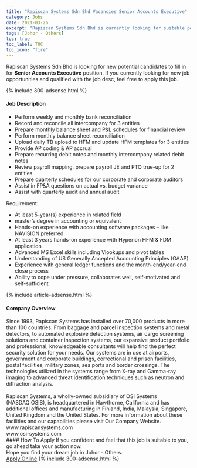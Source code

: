 ```yaml
---
title: "Rapiscan Systems Sdn Bhd Vacancies Senior Accounts Executive" 
category: Jobs 
date: 2021-03-26 
excerpt: "Rapiscan Systems Sdn Bhd is currently looking for suitable person to fill in the Senior Accounts Executive which based in Johor - Others" 
tags: [Johor - Others] 
toc: true 
toc_label: TOC 
toc_icon: "fire" 
--- 
```


<p>Rapiscan Systems Sdn Bhd is looking for new potential candidates to fill in for <b>Senior Accounts Executive</b> position. If you currently looking for new job opportunities and qualified with the job desc, feel free to apply this job.
</p>{% include 300-adsense.html %} 
<div><div><h4>Job Description</h4></div><div><div><span><div><ul><li>Perform weekly and monthly bank reconciliation</li><li>Record and reconcile all intercompany for 3 entities</li><li>Prepare monthly balance sheet and P&amp;L schedules for financial review</li><li>Perform monthly balance sheet reconciliation</li><li>Upload daily TB upload to HFM and update HFM templates for 3 entities</li><li>Provide AP coding &amp; AP accrual</li><li>Prepare recurring debit notes and monthly intercompany related debit notes</li><li>Review payroll mapping, prepare payroll JE and PTO true-up for 2 entities</li><li>Prepare quarterly schedules for our corporate and corporate auditors</li><li>Assist in FP&amp;A questions on actual vs. budget variance</li><li>Assist with quarterly audit and annual audit</li></ul><p>Requirement:</p><ul><li>At least 5-year(s) experience in related field</li><li>master&#8217;s degree in accounting or equivalent</li><li>Hands-on experience with accounting software packages &#8211; like NAVISION preferred</li><li>At least 3 years hands-on experience with Hyperion HFM &amp; FDM application</li><li>Advanced MS Excel skills including Vlookups and pivot tables</li><li>Understanding of US Generally Accepted Accounting Principles (GAAP)</li><li>Experience with general ledger functions and the month-end/year-end close process</li><li>Ability to cope under pressure, collaborates well, self-motivated and self-sufficient</li></ul></div></span></div></div></div> 
{% include article-adsense.html %} 
<div><div><h4>Company Overview</h4></div><div><div><span><div><div>Since 1993, Rapiscan Systems has installed over 70,000 products in more than 100 countries. From baggage and parcel inspection systems and metal detectors, to automated explosive detection systems, air cargo screening solutions and container inspection systems, our expansive product portfolio and professional, knowledgeable consultants will help find the perfect security solution for your needs. Our systems are in use at airports, government and corporate buildings, correctional and prison facilities, postal facilities, military zones, sea ports and border crossings. The technologies utilized in the systems range from X-ray and Gamma-ray imaging to advanced threat identification techniques such as neutron and diffraction analysis.<br>
<br>
Rapiscan Systems, a wholly-owned subsidiary of OSI Systems (NASDAQ:OSIS), is headquartered in Hawthorne, California and has additional offices and manufacturing in Finland, India, Malaysia, Singapore, United Kingdom and the United States. For more information about these facilities and our capabilities please visit Our Company Website.<br>
www.rapiscansystems.com<br>
www.osi-systems.com</div></div></span></div></div></div> 
#### How To Apply 
If you confident and feel that this job is suitable to you, go ahead take your action now. <br/> 
Hope you find your dream job in Johor - Others. <br/> 
<a href="https://www.jobstreet.com.my/en/job/senior-accounts-executive-4516173?jobId=jobstreet-my-job-4516173&" class="btn btn--info" target="_blank" rel="nofollow noopenner">Apply Online</a> 
{% include 300-adsense.html %} 